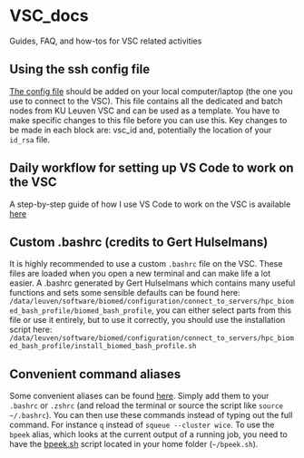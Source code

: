 # VSC_docs
Guides, FAQ, and how-tos for VSC related activities

## Using the ssh config file
[The config file](https://github.com/VIB-CCB-BioIT/VSC_docs/blob/main/config) should be added on your local computer/laptop (the one you use to connect to the VSC). This file contains all the dedicated and batch nodes from KU Leuven VSC and can be used as a template. You have to make specific changes to this file before you can use this.
Key changes to be made in each block are: vsc_id and, potentially the location of your `id_rsa` file.

## Daily workflow for setting up VS Code to work on the VSC
A step-by-step guide of how I use VS Code to work on the VSC is available [here](https://github.com/VIB-CCB-BioIT/VSC_docs/blob/main/using_vsc_in_VScode.md)

## Custom .bashrc (credits to Gert Hulselmans)
It is highly recommended to use a custom `.bashrc` file on the VSC. These files are loaded when you open a new terminal and can make life a lot easier.
A .bashrc generated by Gert Hulselmans which contains many useful functions and sets some sensible defaults can be found here: `/data/leuven/software/biomed/configuration/connect_to_servers/hpc_biomed_bash_profile/biomed_bash_profile`, you can either select parts from this file or use it entirely, but to use it correctly, you should use the installation script here: `/data/leuven/software/biomed/configuration/connect_to_servers/hpc_biomed_bash_profile/install_biomed_bash_profile.sh`

## Convenient command aliases
Some convenient aliases can be found [here](https://github.com/VIB-CCB-BioIT/VSC_docs/blob/main/VSC_aliases). Simply add them to your `.bashrc` or `.zshrc` (and reload the terminal or source the script like `source ~/.bashrc`). You can then use these commands instead of typing out the full command. For instance `q` instead of `squeue --cluster wice`. To use the `bpeek` alias, which looks at the current output of a running job, you need to have the [bpeek.sh](https://github.com/VIB-CCB-BioIT/VSC_docs/blob/main/bpeek.sh) script located in your home folder (`~/bpeek.sh`).

